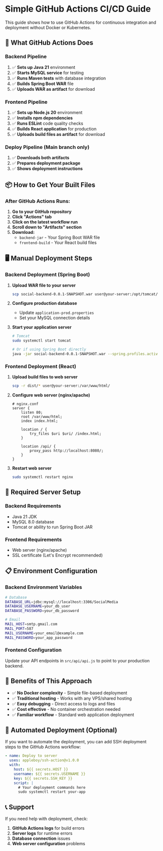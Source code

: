 # Simple GitHub Actions CI/CD Guide

This guide shows how to use GitHub Actions for continuous integration and deployment without Docker or Kubernetes.

## 🚀 **What GitHub Actions Does**

### **Backend Pipeline**
1. ✅ **Sets up Java 21** environment
2. ✅ **Starts MySQL service** for testing
3. ✅ **Runs Maven tests** with database integration
4. ✅ **Builds Spring Boot WAR** file
5. ✅ **Uploads WAR as artifact** for download

### **Frontend Pipeline**
1. ✅ **Sets up Node.js 20** environment
2. ✅ **Installs npm dependencies**
3. ✅ **Runs ESLint** code quality checks
4. ✅ **Builds React application** for production
5. ✅ **Uploads build files as artifact** for download

### **Deploy Pipeline** (Main branch only)
1. ✅ **Downloads both artifacts**
2. ✅ **Prepares deployment package**
3. ✅ **Shows deployment instructions**

## 📦 **How to Get Your Built Files**

### **After GitHub Actions Runs:**

1. **Go to your GitHub repository**
2. **Click "Actions" tab**
3. **Click on the latest workflow run**
4. **Scroll down to "Artifacts" section**
5. **Download:**
   - `backend-jar` - Your Spring Boot WAR file
   - `frontend-build` - Your React build files

## 🖥️ **Manual Deployment Steps**

### **Backend Deployment (Spring Boot)**

1. **Upload WAR file to your server**
   ```bash
   scp social-backend-0.0.1-SNAPSHOT.war user@your-server:/opt/tomcat/webapps/
   ```

2. **Configure production database**
   - Update `application-prod.properties`
   - Set your MySQL connection details

3. **Start your application server**
   ```bash
   # Tomcat
   sudo systemctl start tomcat
   
   # Or if using Spring Boot directly
   java -jar social-backend-0.0.1-SNAPSHOT.war --spring.profiles.active=prod
   ```

### **Frontend Deployment (React)**

1. **Upload build files to web server**
   ```bash
   scp -r dist/* user@your-server:/var/www/html/
   ```

2. **Configure web server (nginx/apache)**
   ```nginx
   # nginx.conf
   server {
       listen 80;
       root /var/www/html;
       index index.html;
       
       location / {
           try_files $uri $uri/ /index.html;
       }
       
       location /api/ {
           proxy_pass http://localhost:8080/;
       }
   }
   ```

3. **Restart web server**
   ```bash
   sudo systemctl restart nginx
   ```

## 🔧 **Required Server Setup**

### **Backend Requirements**
- Java 21 JDK
- MySQL 8.0 database
- Tomcat or ability to run Spring Boot JAR

### **Frontend Requirements**
- Web server (nginx/apache)
- SSL certificate (Let's Encrypt recommended)

## 📋 **Environment Configuration**

### **Backend Environment Variables**
```bash
# Database
DATABASE_URL=jdbc:mysql://localhost:3306/SocialMedia
DATABASE_USERNAME=your_db_user
DATABASE_PASSWORD=your_db_password

# Email
MAIL_HOST=smtp.gmail.com
MAIL_PORT=587
MAIL_USERNAME=your_email@example.com
MAIL_PASSWORD=your_app_password
```

### **Frontend Configuration**
Update your API endpoints in `src/api/api.js` to point to your production backend.

## 🎯 **Benefits of This Approach**

- ✅ **No Docker complexity** - Simple file-based deployment
- ✅ **Traditional hosting** - Works with any VPS/shared hosting
- ✅ **Easy debugging** - Direct access to logs and files
- ✅ **Cost effective** - No container orchestration needed
- ✅ **Familiar workflow** - Standard web application deployment

## 🔄 **Automated Deployment (Optional)**

If you want to automate the deployment, you can add SSH deployment steps to the GitHub Actions workflow:

```yaml
- name: Deploy to server
  uses: appleboy/ssh-action@v1.0.0
  with:
    host: ${{ secrets.HOST }}
    username: ${{ secrets.USERNAME }}
    key: ${{ secrets.SSH_KEY }}
    script: |
      # Your deployment commands here
      sudo systemctl restart your-app
```

## 📞 **Support**

If you need help with deployment, check:
1. **GitHub Actions logs** for build errors
2. **Server logs** for runtime errors
3. **Database connection** issues
4. **Web server configuration** problems

